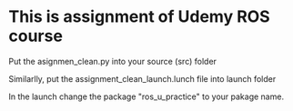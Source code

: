 # This is assignment of Udemy ROS course
Put the asignmen_clean.py into your source (src) folder

Similarlly, put the assignment_clean_launch.lunch file into launch folder 

In the launch change the package "ros_u_practice" to your pakage name.
